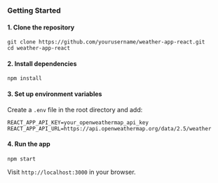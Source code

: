 ### Getting Started

#### 1. Clone the repository

```
git clone https://github.com/yourusername/weather-app-react.git
cd weather-app-react
```

#### 2. Install dependencies

```
npm install
```

#### 3. Set up environment variables

Create a `.env` file in the root directory and add:

```
REACT_APP_API_KEY=your_openweathermap_api_key
REACT_APP_API_URL=https://api.openweathermap.org/data/2.5/weather
```

#### 4. Run the app

```
npm start
```

Visit `http://localhost:3000` in your browser.
